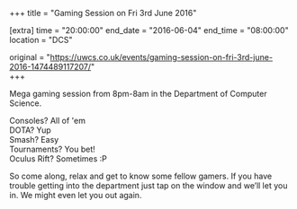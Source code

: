 +++
title = "Gaming Session on Fri 3rd June 2016"

[extra]
time = "20:00:00"
end_date = "2016-06-04"
end_time = "08:00:00"
location = "DCS"

original = "https://uwcs.co.uk/events/gaming-session-on-fri-3rd-june-2016-1474489117207/"    
+++

Mega gaming session from 8pm-8am in the Department of Computer Science.

Consoles? All of 'em  
DOTA? Yup  
Smash? Easy  
Tournaments? You bet\!  
Oculus Rift? Sometimes :P

So come along, relax and get to know some fellow gamers. If you have trouble getting into the department just tap on the window and we’ll let you in. We might even let you out again.

